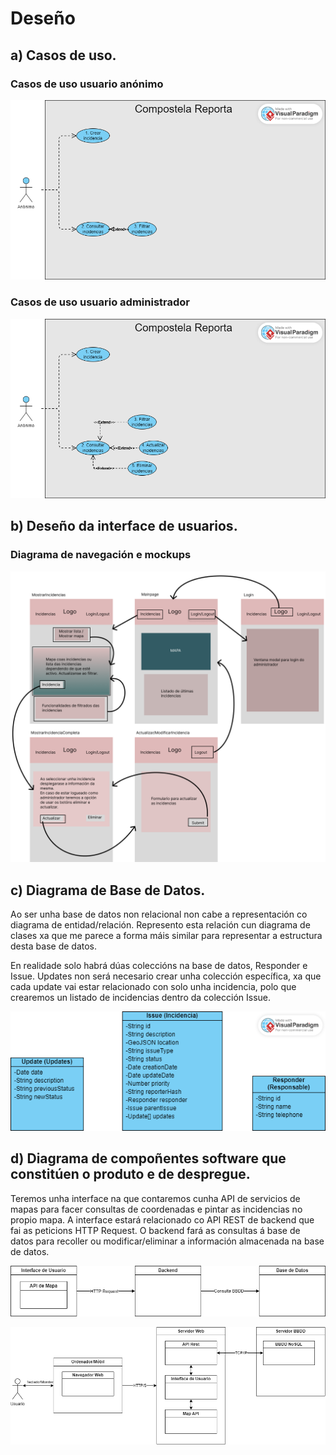 # Deseño

## a) Casos de uso.

### Casos de uso usuario anónimo

![Diagrama de casos de uso de usuario anónimo](../img/AnonimoCompostelaReporta.png)

### Casos de uso usuario administrador

![Diagrama de casos de uso de usuario administrador](../img/AdminCompostelaReporta.png)

## b) Deseño da interface de usuarios.

### Diagrama de navegación e mockups

![Diagrama de navegacion e mockups](../img/mockup/diagramas_navegacion.png)

## c) Diagrama de Base de Datos.

Ao ser unha base de datos non relacional non cabe a representación co diagrama de entidad/relación. Represento esta relación cun diagrama de clases xa que me parece a forma máis similar para representar a estructura desta base de datos.

En realidade solo habrá dúas coleccións na base de datos, Responder e Issue. Updates non será necesario crear unha colección específica, xa que cada update vai estar relacionado con solo unha incidencia, polo que crearemos un listado de incidencias dentro da colección Issue.

![Representación da base de datos cun diagrama de clases](../img/DatabaseRepresentation.png)

## d) Diagrama de compoñentes software que constitúen o produto e de despregue.

Teremos unha interface na que contaremos cunha API de servicios de mapas para facer consultas de coordenadas e pintar as incidencias no propio mapa.
A interface estará relacionado co API REST de backend que fai as peticions HTTP Request.
O backend fará as consultas á base de datos para recoller ou modificar/eliminar a información almacenada na base de datos.

![Diagrama de componentes software](../img/SystemComponentDiagram.png)

![Diagrama de despregamento](../img/DiagramaDespregamento.png)
